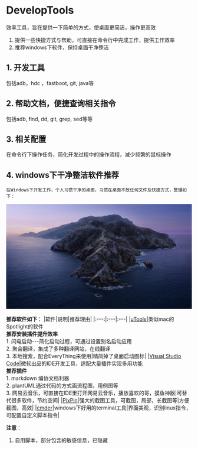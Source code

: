 # DevelopTools
效率工具，旨在提供一下简单的方式，使桌面更简洁，操作更高效
1. 提供一些快捷方式与帮助，可直接在命令行中完成工作，提供工作效率
2. 推荐windows下软件，保持桌面干净整洁

## 1. 开发工具
包括adb，hdc ，fastboot, git, java等

## 2. 帮助文档，便捷查询相关指令
包括adb, find, dd, git, grep, sed等等

## 3. 相关配置
在命令行下操作任务，简化开发过程中的操作流程，减少频繁的鼠标操作

## 4. windows下干净整洁软件推荐
    在Windows下开发工作，个人习惯干净的桌面，习惯在桌面不放任何文件及快捷方式，整理如下：
![alt text](image.png)

**推荐软件如下**：
|软件|说明|推荐理由|
|:---:|:---|:---|
|[uTools](https://www.u-tools.cn/index.html)|类似mac的Spotlight的软件</br>**推荐安装插件提升效率**</br>1. 闪电启动---简化启动过程，可通过设置别名启动应用</br>2. 聚合翻译，集成了多种翻译网站，在线翻译</br>3. 本地搜索，配合EveryThing来使用|精简掉了桌面启动图标|
|[Visual Studio Code](https://code.visualstudio.com/)|微软出品的IDE开发工具，适配大量插件实现多用功能</br>**推荐插件**</br>1. markdown 编协文档利器</br>2. plantUML通过代码的方式画流程图，用例图等</br>3. 网易云音乐，可直接在IDE里打开网易云音乐，播放喜欢的哥，摸鱼神器|可替代很多软件，节约空间|
|[PixPin](https://pixpin.cn/)|强大的截图工具，可截图，局部，长截图等|方便截图，高效|
|[cmder](https://cmder.en.lo4d.com/windows)|windows下好用的terminal工具|界面美观，识别linux指令，可配置自定义脚本指令|


**注意**：
1. 自用脚本，部分包含的敏感信息，已隐藏